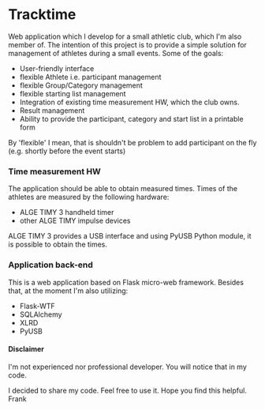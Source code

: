 # Tracktime

Web application which I develop for a small athletic club, which I'm also member of. The intention of this project is to provide a simple solution for management of athletes during a small events. Some of the goals:
- User-friendly interface
- flexible Athlete i.e. participant management
- flexible Group/Category management
- flexible starting list management
- Integration of existing time measurement HW, which the club owns.
- Result management
- Ability to provide the participant, category and start list in a printable form

By 'flexible' I mean, that is shouldn't be problem to add participant on the fly (e.g. shortly before the event starts)

### Time measurement HW
The application should be able to obtain measured times. Times of the athletes are measured by the following hardware:
- ALGE TIMY 3 handheld timer
- other ALGE TIMY impulse devices

ALGE TIMY 3 provides a USB interface and using PyUSB Python module, it is possible to obtain the times.


### Application back-end
This is a web application based on Flask micro-web framework. Besides that, at the moment I'm also utilizing:
- Flask-WTF
- SQLAlchemy
- XLRD
- PyUSB

#### Disclaimer
I'm not experienced nor professional developer. You will notice that in my code.


I decided to share my code. Feel free to use it.
Hope you find this helpful.
Frank

